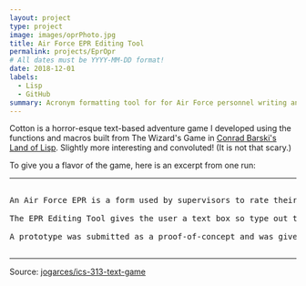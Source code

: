 ```yaml
---
layout: project
type: project
image: images/oprPhoto.jpg
title: Air Force EPR Editing Tool
permalink: projects/EprOpr
# All dates must be YYYY-MM-DD format!
date: 2018-12-01
labels:
  - Lisp
  - GitHub
summary: Acronym formatting tool for for Air Force personnel writing an Enlisted Performance Report (EPR).
---
```


Cotton is a horror-esque text-based adventure game I developed using the functions and macros built from The Wizard's Game in [Conrad Barski's Land of Lisp](http://landoflisp.com/). Slightly more interesting and convoluted! (It is not that scary.)

To give you a flavor of the game, here is an excerpt from one run:

<hr>

<pre>

An Air Force EPR is a form used by supervisors to rate their subordinate's career accomplishments for that year. There is a section where the writer is supposed to write bullet points summarizing the major accomplishments. The problem is that these bullets need to be formatted in such a way that they only take up one line's worth of space and leave little to no whitespace at the end of each line. This forces the writer to use approved acronyms and abbreviate commonly used words that aren't normally abbreviated when writing standard English. 

The EPR Editing Tool gives the user a text box so type out the bullet and select a unit approved acronyms and abbreviations spreadsheet. When the evaluate button is pressed, the software will parse through that bullet and shorten words or sets of words that are in the approved spreadsheet. The program will continue to do so until the entire line of text can fit within the specified specified pixel width. To help prevent the user from typing too many words, there is a progress bar showing the remaining space available. Also, after a word is typed into the text box, a list of synonyms is displayed for that word. This allows the user to further minimize the amount of characters needed to convey the information, and allows the writer to avoid having to reference an external thesaurus.  

A prototype was submitted as a proof-of-concept and was given to Air Force personnel for initial testing and feedback. Some changes were made, but there are more features that need to be added. This program was originally written using Java and the GUI was made using Java's JavaFX platform. It is a downloadable package that works with both Windows and Linux based operating systems. However, shortly after this program was written, Oracle released a new version of Java that no longer supported JavaFX. Therefore, this project will be redone in JavaScript and will be released as an unclassified website.

</pre>

<hr>

Source: <a href="https://github.com/jogarces/ics-313-text-game"><i class="large github icon "></i>jogarces/ics-313-text-game</a>

